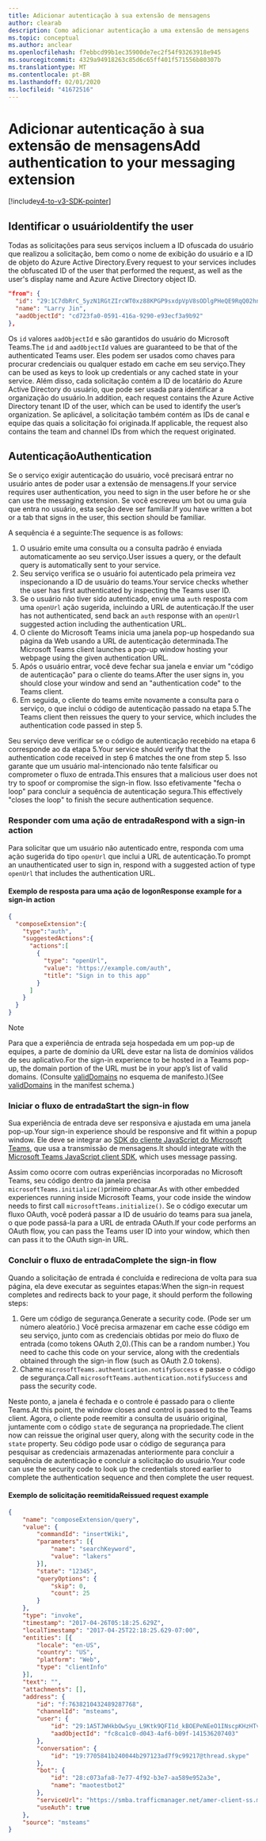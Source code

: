 ```yaml
---
title: Adicionar autenticação à sua extensão de mensagens
author: clearab
description: Como adicionar autenticação a uma extensão de mensagens
ms.topic: conceptual
ms.author: anclear
ms.openlocfilehash: f7ebbcd99b1ec35900de7ec2f54f93263918e945
ms.sourcegitcommit: 4329a94918263c85d6c65ff401f571556b80307b
ms.translationtype: MT
ms.contentlocale: pt-BR
ms.lasthandoff: 02/01/2020
ms.locfileid: "41672516"
---
```

# <a name="add-authentication-to-your-messaging-extension"></a><span data-ttu-id="4e35e-103">Adicionar autenticação à sua extensão de mensagens</span><span class="sxs-lookup"><span data-stu-id="4e35e-103">Add authentication to your messaging extension</span></span>

[!include[v4-to-v3-SDK-pointer](~/includes/v4-to-v3-pointer-me.md)]

## <a name="identify-the-user"></a><span data-ttu-id="4e35e-104">Identificar o usuário</span><span class="sxs-lookup"><span data-stu-id="4e35e-104">Identify the user</span></span>

<span data-ttu-id="4e35e-105">Todas as solicitações para seus serviços incluem a ID ofuscada do usuário que realizou a solicitação, bem como o nome de exibição do usuário e a ID de objeto do Azure Active Directory.</span><span class="sxs-lookup"><span data-stu-id="4e35e-105">Every request to your services includes the obfuscated ID of the user that performed the request, as well as the user's display name and Azure Active Directory object ID.</span></span>

```json
"from": {
  "id": "29:1C7dbRrC_5yzN1RGtZIrcWT0xz88KPGP9sxdpVpV8sODlgPHeQE9RqQ02hnpuKzy6zZ-AaZx6swUOMj_Dsdse3TQ4sIaeebbFBF-VgjJy_nY",
  "name": "Larry Jin",
  "aadObjectId": "cd723fa0-0591-416a-9290-e93ecf3a9b92"
},
```

<span data-ttu-id="4e35e-106">Os `id` valores `aadObjectId` e são garantidos do usuário do Microsoft Teams.</span><span class="sxs-lookup"><span data-stu-id="4e35e-106">The `id` and `aadObjectId` values are guaranteed to be that of the authenticated Teams user.</span></span> <span data-ttu-id="4e35e-107">Eles podem ser usados como chaves para procurar credenciais ou qualquer estado em cache em seu serviço.</span><span class="sxs-lookup"><span data-stu-id="4e35e-107">They can be used as keys to look up credentials or any cached state in your service.</span></span> <span data-ttu-id="4e35e-108">Além disso, cada solicitação contém a ID de locatário do Azure Active Directory do usuário, que pode ser usada para identificar a organização do usuário.</span><span class="sxs-lookup"><span data-stu-id="4e35e-108">In addition, each request contains the Azure Active Directory tenant ID of the user, which can be used to identify the user’s organization.</span></span> <span data-ttu-id="4e35e-109">Se aplicável, a solicitação também contém as IDs de canal e equipe das quais a solicitação foi originada.</span><span class="sxs-lookup"><span data-stu-id="4e35e-109">If applicable, the request also contains the team and channel IDs from which the request originated.</span></span>

## <a name="authentication"></a><span data-ttu-id="4e35e-110">Autenticação</span><span class="sxs-lookup"><span data-stu-id="4e35e-110">Authentication</span></span>

<span data-ttu-id="4e35e-111">Se o serviço exigir autenticação do usuário, você precisará entrar no usuário antes de poder usar a extensão de mensagens.</span><span class="sxs-lookup"><span data-stu-id="4e35e-111">If your service requires user authentication, you need to sign in the user before he or she can use the messaging extension.</span></span> <span data-ttu-id="4e35e-112">Se você escreveu um bot ou uma guia que entra no usuário, esta seção deve ser familiar.</span><span class="sxs-lookup"><span data-stu-id="4e35e-112">If you have written a bot or a tab that signs in the user, this section should be familiar.</span></span>

<span data-ttu-id="4e35e-113">A sequência é a seguinte:</span><span class="sxs-lookup"><span data-stu-id="4e35e-113">The sequence is as follows:</span></span>

1. <span data-ttu-id="4e35e-114">O usuário emite uma consulta ou a consulta padrão é enviada automaticamente ao seu serviço.</span><span class="sxs-lookup"><span data-stu-id="4e35e-114">User issues a query, or the default query is automatically sent to your service.</span></span>
2. <span data-ttu-id="4e35e-115">Seu serviço verifica se o usuário foi autenticado pela primeira vez inspecionando a ID de usuário do teams.</span><span class="sxs-lookup"><span data-stu-id="4e35e-115">Your service checks whether the user has first authenticated by inspecting the Teams user ID.</span></span>
3. <span data-ttu-id="4e35e-116">Se o usuário não tiver sido autenticado, envie uma `auth` resposta com uma `openUrl` ação sugerida, incluindo a URL de autenticação.</span><span class="sxs-lookup"><span data-stu-id="4e35e-116">If the user has not authenticated, send back an `auth` response with an `openUrl` suggested action including the authentication URL.</span></span>
4. <span data-ttu-id="4e35e-117">O cliente do Microsoft Teams inicia uma janela pop-up hospedando sua página da Web usando a URL de autenticação determinada.</span><span class="sxs-lookup"><span data-stu-id="4e35e-117">The Microsoft Teams client launches a pop-up window hosting your webpage using the given authentication URL.</span></span>
5. <span data-ttu-id="4e35e-118">Após o usuário entrar, você deve fechar sua janela e enviar um "código de autenticação" para o cliente do teams.</span><span class="sxs-lookup"><span data-stu-id="4e35e-118">After the user signs in, you should close your window and send an "authentication code" to the Teams client.</span></span>
6. <span data-ttu-id="4e35e-119">Em seguida, o cliente do teams emite novamente a consulta para o serviço, o que inclui o código de autenticação passado na etapa 5.</span><span class="sxs-lookup"><span data-stu-id="4e35e-119">The Teams client then reissues the query to your service, which includes the authentication code passed in step 5.</span></span>

<span data-ttu-id="4e35e-120">Seu serviço deve verificar se o código de autenticação recebido na etapa 6 corresponde ao da etapa 5.</span><span class="sxs-lookup"><span data-stu-id="4e35e-120">Your service should verify that the authentication code received in step 6 matches the one from step 5.</span></span> <span data-ttu-id="4e35e-121">Isso garante que um usuário mal-intencionado não tente falsificar ou comprometer o fluxo de entrada.</span><span class="sxs-lookup"><span data-stu-id="4e35e-121">This ensures that a malicious user does not try to spoof or compromise the sign-in flow.</span></span> <span data-ttu-id="4e35e-122">Isso efetivamente "fecha o loop" para concluir a sequência de autenticação segura.</span><span class="sxs-lookup"><span data-stu-id="4e35e-122">This effectively "closes the loop" to finish the secure authentication sequence.</span></span>

### <a name="respond-with-a-sign-in-action"></a><span data-ttu-id="4e35e-123">Responder com uma ação de entrada</span><span class="sxs-lookup"><span data-stu-id="4e35e-123">Respond with a sign-in action</span></span>

<span data-ttu-id="4e35e-124">Para solicitar que um usuário não autenticado entre, responda com uma ação sugerida do tipo `openUrl` que inclui a URL de autenticação.</span><span class="sxs-lookup"><span data-stu-id="4e35e-124">To prompt an unauthenticated user to sign in, respond with a suggested action of type `openUrl` that includes the authentication URL.</span></span>

#### <a name="response-example-for-a-sign-in-action"></a><span data-ttu-id="4e35e-125">Exemplo de resposta para uma ação de logon</span><span class="sxs-lookup"><span data-stu-id="4e35e-125">Response example for a sign-in action</span></span>

```json
{
  "composeExtension":{
    "type":"auth",
    "suggestedActions":{
      "actions":[
        {
          "type": "openUrl",
          "value": "https://example.com/auth",
          "title": "Sign in to this app"
        }
      ]
    }
  }
}
```

> [!NOTE]
> <span data-ttu-id="4e35e-126">Para que a experiência de entrada seja hospedada em um pop-up de equipes, a parte de domínio da URL deve estar na lista de domínios válidos de seu aplicativo.</span><span class="sxs-lookup"><span data-stu-id="4e35e-126">For the sign-in experience to be hosted in a Teams pop-up, the domain portion of the URL must be in your app’s list of valid domains.</span></span> <span data-ttu-id="4e35e-127">(Consulte [validDomains](~/resources/schema/manifest-schema.md#validdomains) no esquema de manifesto.)</span><span class="sxs-lookup"><span data-stu-id="4e35e-127">(See [validDomains](~/resources/schema/manifest-schema.md#validdomains) in the manifest schema.)</span></span>

### <a name="start-the-sign-in-flow"></a><span data-ttu-id="4e35e-128">Iniciar o fluxo de entrada</span><span class="sxs-lookup"><span data-stu-id="4e35e-128">Start the sign-in flow</span></span>

<span data-ttu-id="4e35e-129">Sua experiência de entrada deve ser responsiva e ajustada em uma janela pop-up.</span><span class="sxs-lookup"><span data-stu-id="4e35e-129">Your sign-in experience should be responsive and fit within a popup window.</span></span> <span data-ttu-id="4e35e-130">Ele deve se integrar ao [SDK do cliente JavaScript do Microsoft Teams](/javascript/api/overview/msteams-client), que usa a transmissão de mensagens.</span><span class="sxs-lookup"><span data-stu-id="4e35e-130">It should integrate with the [Microsoft Teams JavaScript client SDK](/javascript/api/overview/msteams-client), which uses message passing.</span></span>

<span data-ttu-id="4e35e-131">Assim como ocorre com outras experiências incorporadas no Microsoft Teams, seu código dentro da janela precisa `microsoftTeams.initialize()`primeiro chamar.</span><span class="sxs-lookup"><span data-stu-id="4e35e-131">As with other embedded experiences running inside Microsoft Teams, your code inside the window needs to first call `microsoftTeams.initialize()`.</span></span> <span data-ttu-id="4e35e-132">Se o código executar um fluxo OAuth, você poderá passar a ID de usuário do teams para sua janela, o que pode passá-la para a URL de entrada OAuth.</span><span class="sxs-lookup"><span data-stu-id="4e35e-132">If your code performs an OAuth flow, you can pass the Teams user ID into your window, which then can pass it to the OAuth sign-in URL.</span></span>

### <a name="complete-the-sign-in-flow"></a><span data-ttu-id="4e35e-133">Concluir o fluxo de entrada</span><span class="sxs-lookup"><span data-stu-id="4e35e-133">Complete the sign-in flow</span></span>

<span data-ttu-id="4e35e-134">Quando a solicitação de entrada é concluída e redireciona de volta para sua página, ela deve executar as seguintes etapas:</span><span class="sxs-lookup"><span data-stu-id="4e35e-134">When the sign-in request completes and redirects back to your page, it should perform the following steps:</span></span>

1. <span data-ttu-id="4e35e-135">Gere um código de segurança.</span><span class="sxs-lookup"><span data-stu-id="4e35e-135">Generate a security code.</span></span> <span data-ttu-id="4e35e-136">(Pode ser um número aleatório.) Você precisa armazenar em cache esse código em seu serviço, junto com as credenciais obtidas por meio do fluxo de entrada (como tokens OAuth 2,0).</span><span class="sxs-lookup"><span data-stu-id="4e35e-136">(This can be a random number.) You need to cache this code on your service, along with the credentials obtained through the sign-in flow (such as OAuth 2.0 tokens).</span></span>
2. <span data-ttu-id="4e35e-137">Chame `microsoftTeams.authentication.notifySuccess` e passe o código de segurança.</span><span class="sxs-lookup"><span data-stu-id="4e35e-137">Call `microsoftTeams.authentication.notifySuccess` and pass the security code.</span></span>

<span data-ttu-id="4e35e-138">Neste ponto, a janela é fechada e o controle é passado para o cliente Teams.</span><span class="sxs-lookup"><span data-stu-id="4e35e-138">At this point, the window closes and control is passed to the Teams client.</span></span> <span data-ttu-id="4e35e-139">Agora, o cliente pode reemitir a consulta de usuário original, juntamente com o código `state` de segurança na propriedade.</span><span class="sxs-lookup"><span data-stu-id="4e35e-139">The client now can reissue the original user query, along with the security code in the `state` property.</span></span> <span data-ttu-id="4e35e-140">Seu código pode usar o código de segurança para pesquisar as credenciais armazenadas anteriormente para concluir a sequência de autenticação e concluir a solicitação do usuário.</span><span class="sxs-lookup"><span data-stu-id="4e35e-140">Your code can use the security code to look up the credentials stored earlier to complete the authentication sequence and then complete the user request.</span></span>

#### <a name="reissued-request-example"></a><span data-ttu-id="4e35e-141">Exemplo de solicitação reemitida</span><span class="sxs-lookup"><span data-stu-id="4e35e-141">Reissued request example</span></span>

```json
{
    "name": "composeExtension/query",
    "value": {
        "commandId": "insertWiki",
        "parameters": [{
            "name": "searchKeyword",
            "value": "lakers"
        }],
        "state": "12345",
        "queryOptions": {
            "skip": 0,
            "count": 25
        }
    },
    "type": "invoke",
    "timestamp": "2017-04-26T05:18:25.629Z",
    "localTimestamp": "2017-04-25T22:18:25.629-07:00",
    "entities": [{
        "locale": "en-US",
        "country": "US",
        "platform": "Web",
        "type": "clientInfo"
    }],
    "text": "",
    "attachments": [],
    "address": {
        "id": "f:7638210432489287768",
        "channelId": "msteams",
        "user": {
            "id": "29:1A5TJWHkbOwSyu_L9Ktk9QFI1d_kBOEPeNEeO1INscpKHzHTvWfiau5AX_6y3SuiOby-r73dzHJ17HipUWqGPgw",
            "aadObjectId": "fc8ca1c0-d043-4af6-b09f-141536207403"
        },
        "conversation": {
            "id": "19:7705841b240044b297123ad7f9c99217@thread.skype"
        },
        "bot": {
            "id": "28:c073afa8-7e77-4f92-b3e7-aa589e952a3e",
            "name": "maotestbot2"
        },
        "serviceUrl": "https://smba.trafficmanager.net/amer-client-ss.msg/",
        "useAuth": true
    },
    "source": "msteams"
}
```

